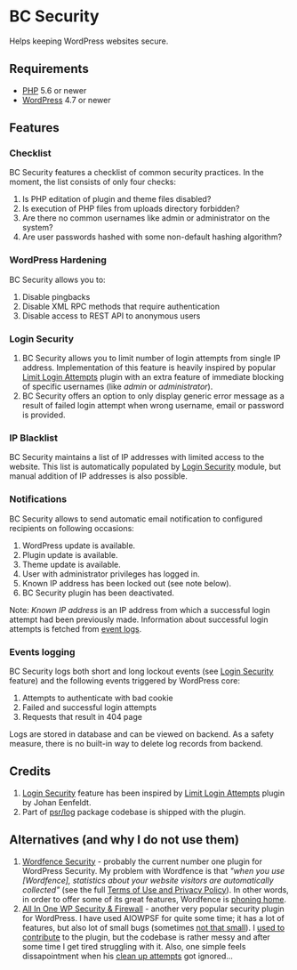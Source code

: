 # BC Security

Helps keeping WordPress websites secure.

## Requirements
* [PHP](https://secure.php.net/) 5.6 or newer
* [WordPress](https://wordpress.org/) 4.7 or newer

## Features

### Checklist

BC Security features a checklist of common security practices. In the moment, the list consists of only four checks:
1. Is PHP editation of plugin and theme files disabled?
1. Is execution of PHP files from uploads directory forbidden?
1. Are there no common usernames like admin or administrator on the system?
1. Are user passwords hashed with some non-default hashing algorithm?

### WordPress Hardening

BC Security allows you to:
1. Disable pingbacks
1. Disable XML RPC methods that require authentication
1. Disable access to REST API to anonymous users

### Login Security

1. BC Security allows you to limit number of login attempts from single IP address. Implementation of this feature is heavily inspired by popular [Limit Login Attempts](https://wordpress.org/plugins/limit-login-attempts/) plugin with an extra feature of immediate blocking of specific usernames (like _admin_ or _administrator_).
1. BC Security offers an option to only display generic error message as a result of failed login attempt when wrong username, email or password is provided.

### IP Blacklist

BC Security maintains a list of IP addresses with limited access to the website. This list is automatically populated by [Login Security](#login-security) module, but manual addition of IP addresses is also possible.

### Notifications

BC Security allows to send automatic email notification to configured recipients on following occasions:

1. WordPress update is available.
1. Plugin update is available.
1. Theme update is available.
1. User with administrator privileges has logged in.
1. Known IP address has been locked out (see note below).
1. BC Security plugin has been deactivated.

Note: _Known IP address_ is an IP address from which a successful login attempt had been previously made. Information about successful login attempts is fetched from [event logs](#events-logging).

### Events logging

BC Security logs both short and long lockout events (see [Login Security](#login-security) feature) and the following events triggered by WordPress core:

1. Attempts to authenticate with bad cookie
1. Failed and successful login attempts
1. Requests that result in 404 page

Logs are stored in database and can be viewed on backend. As a safety measure, there is no built-in way to delete log records from backend.

## Credits

1. [Login Security](#login-security) feature has been inspired by [Limit Login Attempts](https://wordpress.org/plugins/limit-login-attempts/) plugin by Johan Eenfeldt.
1. Part of [psr/log](https://packagist.org/packages/psr/log) package codebase is shipped with the plugin.

## Alternatives (and why I do not use them)

1. [Wordfence Security](https://wordpress.org/plugins/wordfence/) - probably the current number one plugin for WordPress Security. My problem with Wordfence is that _"when you use [Wordfence], statistics about your website visitors are automatically collected"_ (see the full [Terms of Use and Privacy Policy](https://www.wordfence.com/terms-of-use-and-privacy-policy/)). In other words, in order to offer some of its great features, Wordfence is [phoning home](https://en.wikipedia.org/wiki/Phoning_home).
1. [All In One WP Security & Firewall](https://wordpress.org/plugins/all-in-one-wp-security-and-firewall/) - another very popular security plugin for WordPress. I have used AIOWPSF for quite some time; it has a lot of features, but also lot of small bugs (sometimes [not that small](https://sumofpwn.nl/advisory/2016/cross_site_scripting_in_all_in_one_wp_security___firewall_wordpress_plugin.html)). I [used to contribute](https://github.com/Arsenal21/all-in-one-wordpress-security/commits?author=chesio) to the plugin, but the codebase is rather messy and after some time I get tired struggling with it. Also, one simple feels dissapointment when his [clean up attempts](https://github.com/Arsenal21/all-in-one-wordpress-security/pull/34) got ignored...
